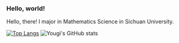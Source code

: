 ### Hello, world! 

Hello, there! I major in Mathematics Science in Sichuan University. 

[![Top Langs](https://github-readme-stats.vercel.app/api/top-langs/?username=Westlifers&hide=html,css)](https://github.com/anuraghazra/github-readme-stats)
![Yougi's GitHub stats](https://github-readme-stats.vercel.app/api?username=Westlifers&count_private=true&show_icons=true)

